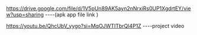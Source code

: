https://drive.google.com/file/d/1V5pUn89AK5ayn2nNrxiRs0UP1XgdrtEY/view?usp=sharing     ----(apk app file link )


https://youtu.be/QhcUbV_yygo?si=MqOJWTITbrQl4P1Z         ----project video
